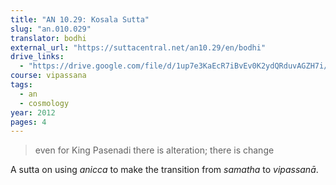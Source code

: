 ```yaml
---
title: "AN 10.29: Kosala Sutta"
slug: "an.010.029"
translator: bodhi
external_url: "https://suttacentral.net/an10.29/en/bodhi"
drive_links:
  - "https://drive.google.com/file/d/1up7e3KaEcR7iBvEv0K2ydQRduvAGZH7i/view?usp=drivesdk"
course: vipassana
tags:
  - an
  - cosmology
year: 2012
pages: 4
---
```


> even for King Pasenadi there is alteration; there is change

A sutta on using *anicca* to make the transition from *samatha* to *vipassanā*.
